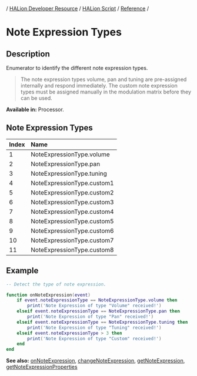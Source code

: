/ [HALion Developer Resource](../../HALion-Developer-Resource.md) / [HALion Script](./HALion-Script.md) / [Reference](./Reference.md) /

# Note Expression Types

## Description

Enumerator to identify the different note expression types.

>The note expression types volume, pan and tuning are pre-assigned internally and respond immediately. The custom note expression types must be assigned manually in the modulation matrix before they can be used.

**Available in:** Processor.

## Note Expression Types

|Index|Name|
|:-|:-|
|1|NoteExpressionType.volume|
|2|NoteExpressionType.pan|
|3|NoteExpressionType.tuning|
|4|NoteExpressionType.custom1|
|5|NoteExpressionType.custom2|
|6|NoteExpressionType.custom3|
|7|NoteExpressionType.custom4|
|8|NoteExpressionType.custom5|
|9|NoteExpressionType.custom6|
|10|NoteExpressionType.custom7|
|11|NoteExpressionType.custom8|

## Example

```lua
-- Detect the type of note expression.

function onNoteExpression(event)
    if event.noteExpressionType == NoteExpressionType.volume then
        print('Note Expression of type "Volume" received!')
    elseif event.noteExpressionType == NoteExpressionType.pan then
        print('Note Expression of type "Pan" received!')
    elseif event.noteExpressionType == NoteExpressionType.tuning then
        print('Note Expression of type "Tuning" received!')
    elseif event.noteExpressionType > 3 then
        print('Note Expression of type "Custom" received!')
    end
end
```

**See also:** [onNoteExpression](./onNoteExpression.md), [changeNoteExpression](./changeNoteExpression.md), [getNoteExpression](./getNoteExpression.md), [getNoteExpressionProperties](./getNoteExpressionProperties.md)